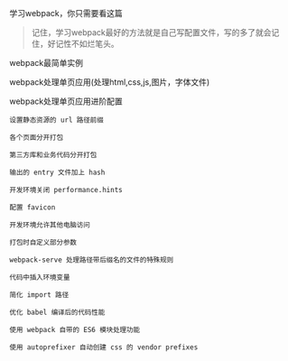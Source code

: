 学习webpack，你只需要看这篇

> 记住，学习webpack最好的方法就是自己写配置文件，写的多了就会记住，好记性不如烂笔头。

webpack最简单实例

webpack处理单页应用(处理html,css,js,图片，字体文件)

webpack处理单页应用进阶配置

    设置静态资源的 url 路径前缀
    
    各个页面分开打包
    
    第三方库和业务代码分开打包
    
    输出的 entry 文件加上 hash
    
    开发环境关闭 performance.hints
    
    配置 favicon
    
    开发环境允许其他电脑访问
    
    打包时自定义部分参数
    
    webpack-serve 处理路径带后缀名的文件的特殊规则
    
    代码中插入环境变量
    
    简化 import 路径
    
    优化 babel 编译后的代码性能
    
    使用 webpack 自带的 ES6 模块处理功能
    
    使用 autoprefixer 自动创建 css 的 vendor prefixes


